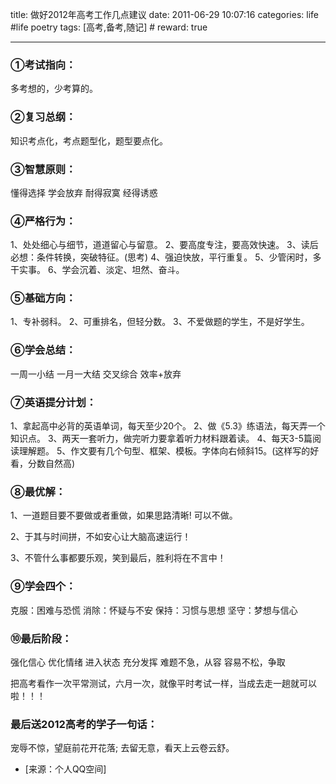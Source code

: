 title: 做好2012年高考工作几点建议
date: 2011-06-29 10:07:16
categories: life #life poetry
tags: [高考,备考,随记]  # <!--more-->
reward: true

---

### ①考试指向：

多考想的，少考算的。

### ②复习总纲：

知识考点化，考点题型化，题型要点化。

<!--more-->

### ③智慧原则：
懂得选择
学会放弃
耐得寂寞
经得诱惑


### ④严格行为：
1、处处细心与细节，道道留心与留意。
2、要高度专注，要高效快速。
3、读后必想：条件转换，突破特征。(思考)
4、强迫快放，平行重复。
5、少管闲时，多干实事。
6、学会沉着、淡定、坦然、奋斗。


### ⑤基础方向：
1、专补弱科。
2、可重排名，但轻分数。
3、不爱做题的学生，不是好学生。


### ⑥学会总结：
一周一小结
一月一大结
交叉综合
效率+放弃


### ⑦英语提分计划：
1、拿起高中必背的英语单词，每天至少20个。
2、做《5.3》练语法，每天弄一个知识点。
3、两天一套听力，做完听力要拿着听力材料跟着读。
4、每天3-5篇阅读理解题。
5、作文要有几个句型、框架、模板。字体向右倾斜15。(这样写的好看，分数自然高)

 

### ⑧最优解：

1、一道题目要不要做或者重做，如果思路清晰! 可以不做。

2、于其与时间拼，不如安心让大脑高速运行！

3、不管什么事都要乐观，笑到最后，胜利将在不言中！


### ⑨学会四个：
克服：困难与恐慌
消除：怀疑与不安
保持：习惯与思想
坚守：梦想与信心 

 

### ⑩最后阶段：

强化信心
优化情绪
进入状态
充分发挥
难题不急，从容
容易不松，争取


把高考看作一次平常测试，六月一次，就像平时考试一样，当成去走一趟就可以啦！！！

 

### 最后送2012高考的学子一句话：

宠辱不惊，望庭前花开花落;
去留无意，看天上云卷云舒。


- [来源：个人QQ空间]
